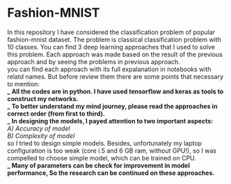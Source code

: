 # Fashion-MNIST

In this repository I have considered the classification problem of popular fashion-mnist dataset. The problem is classical classification problem with 10 classes. You can find 3 deep learning approaches that I used to solve this problem. Each approach was made based on the result of the previous approach and by seeing the problems in previous approach.<br>
you can find each approach with its full expalanation in notebooks with relatd names. But before review them there are some points that necessary to mention: <br>
**_ All the codes are in python. I have used tensorflow and keras as tools to construct my networks.** <br>
**_ To better understand my mind journey, please read the approaches in correct order (from first to third).** <br>
**_ In designing the models, I payed attention to two important aspects:** <br>
_A) Accuracy of model_ <br>
_B) Complexity of model_ <br>
so I tried to design simple models. Besides, unfortunately my laptop configuration is too weak (core i.5 and 6 GB ram, without GPU!), so I was compelled to choose simple model, which can be trained on CPU.<br>
**_ Many of parameters can be check for improvement in model performance, So the research can be continued on these approaches.**
